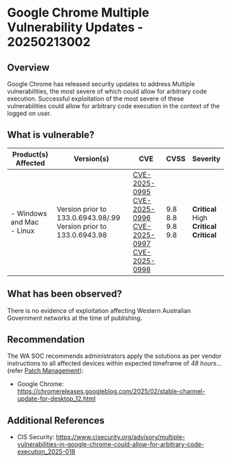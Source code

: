 # Google Chrome Multiple Vulnerability Updates - 20250213002

## Overview

Google Chrome has released security updates to address Multiple vulnerabilities, the most severe of which could allow for arbitrary code execution. Successful exploitation of the most severe of these vulnerabilities could allow for arbitrary code execution in the context of the logged on user.

## What is vulnerable?

| Product(s) Affected             | Version(s)                                                              | CVE                                                                                                                                                                                                                                                                               | CVSS                              | Severity                                                      |
| ------------------------------- | ----------------------------------------------------------------------- | --------------------------------------------------------------------------------------------------------------------------------------------------------------------------------------------------------------------------------------------------------------------------------- | --------------------------------- | ------------------------------------------------------------- |
| - Windows and Mac <br/> - Linux | Version prior to 133.0.6943.98/.99 <br/> Version prior to 133.0.6943.98 | [CVE-2025-0995](https://nvd.nist.gov/vuln/detail/CVE-2025-0995) <br/> [CVE-2025-0996](https://nvd.nist.gov/vuln/detail/CVE-2025-0996) <br/> [CVE-2025-0997](https://nvd.nist.gov/vuln/detail/CVE-2025-0997) <br/> [CVE-2025-0998](https://nvd.nist.gov/vuln/detail/CVE-2025-0998) | 9.8 <br/> 8.8 <br/> 9.8 <br/> 9.8 | **Critical** <br/> High <br/> **Critical** <br/> **Critical** |

## What has been observed?

There is no evidence of exploitation affecting Western Australian Government networks at the time of publishing.

## Recommendation

The WA SOC recommends administrators apply the solutions as per vendor instructions to all affected devices within expected timeframe of *48 hours...* (refer [Patch Management](../guidelines/patch-management.md)):

- Google Chrome: <https://chromereleases.googleblog.com/2025/02/stable-channel-update-for-desktop_12.html>

## Additional References

- CIS Security: <https://www.cisecurity.org/advisory/multiple-vulnerabilities-in-google-chrome-could-allow-for-arbitrary-code-execution_2025-018>
